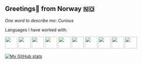 ## Greetings👋 from Norway 🇳🇴

*One word to describe me: Curious*

Languages I have worked with:

<span>
<img src="https://cdn.jsdelivr.net/gh/devicons/devicon@latest/icons/java/java-original-wordmark.svg" width=40px />
          
<img src="https://cdn.jsdelivr.net/gh/devicons/devicon@latest/icons/spring/spring-original-wordmark.svg" width=40px />          
          
<img src="https://cdn.jsdelivr.net/gh/devicons/devicon@latest/icons/typescript/typescript-original.svg" width=40px />
          
<img src="https://cdn.jsdelivr.net/gh/devicons/devicon@latest/icons/react/react-original.svg" width=40px />
          
<img src="https://cdn.jsdelivr.net/gh/devicons/devicon@latest/icons/bash/bash-original.svg" width=40px />
          
<img src="https://cdn.jsdelivr.net/gh/devicons/devicon@latest/icons/neovim/neovim-original.svg" width=40px /> 
          
<img src="https://cdn.jsdelivr.net/gh/devicons/devicon@latest/icons/lua/lua-original.svg" width=40px/>

<img src="https://cdn.jsdelivr.net/gh/devicons/devicon@latest/icons/docker/docker-original-wordmark.svg" width=40px/>
          
<img src="https://cdn.jsdelivr.net/gh/devicons/devicon@latest/icons/python/python-original-wordmark.svg" width=40px/>
                              
<img src="https://cdn.jsdelivr.net/gh/devicons/devicon@latest/icons/go/go-original-wordmark.svg" width=40px />
          
</span>               
<br>

[![My GitHub stats](https://github-readme-stats.vercel.app/api?username=LudBjork&theme=tokyonight)](https://github.com/anuraghazra/github-readme-stats)

